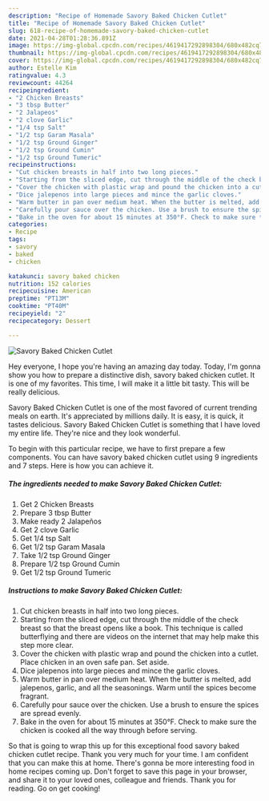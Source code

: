 ```yaml
---
description: "Recipe of Homemade Savory Baked Chicken Cutlet"
title: "Recipe of Homemade Savory Baked Chicken Cutlet"
slug: 618-recipe-of-homemade-savory-baked-chicken-cutlet
date: 2021-04-28T01:28:36.891Z
image: https://img-global.cpcdn.com/recipes/4619417292898304/680x482cq70/savory-baked-chicken-cutlet-recipe-main-photo.jpg
thumbnail: https://img-global.cpcdn.com/recipes/4619417292898304/680x482cq70/savory-baked-chicken-cutlet-recipe-main-photo.jpg
cover: https://img-global.cpcdn.com/recipes/4619417292898304/680x482cq70/savory-baked-chicken-cutlet-recipe-main-photo.jpg
author: Estelle Kim
ratingvalue: 4.3
reviewcount: 44264
recipeingredient:
- "2 Chicken Breasts"
- "3 tbsp Butter"
- "2 Jalapeos"
- "2 clove Garlic"
- "1/4 tsp Salt"
- "1/2 tsp Garam Masala"
- "1/2 tsp Ground Ginger"
- "1/2 tsp Ground Cumin"
- "1/2 tsp Ground Tumeric"
recipeinstructions:
- "Cut chicken breasts in half into two long pieces."
- "Starting from the sliced edge, cut through the middle of the check breast so that the breast opens like a book. This technique is called butterflying and there are videos on the internet that may help make this step more clear."
- "Cover the chicken with plastic wrap and pound the chicken into a cutlet. Place chicken in an oven safe pan. Set aside."
- "Dice jalepenos into large pieces and mince the garlic cloves."
- "Warm butter in pan over medium heat. When the butter is melted, add jalepenos, garlic, and all the seasonings. Warm until the spices become fragrant."
- "Carefully pour sauce over the chicken. Use a brush to ensure the spices are spread evenly."
- "Bake in the oven for about 15 minutes at 350°F. Check to make sure the chicken is cooked all the way through before serving."
categories:
- Recipe
tags:
- savory
- baked
- chicken

katakunci: savory baked chicken 
nutrition: 152 calories
recipecuisine: American
preptime: "PT13M"
cooktime: "PT40M"
recipeyield: "2"
recipecategory: Dessert

---
```



![Savory Baked Chicken Cutlet](https://img-global.cpcdn.com/recipes/4619417292898304/680x482cq70/savory-baked-chicken-cutlet-recipe-main-photo.jpg)

Hey everyone, I hope you're having an amazing day today. Today, I'm gonna show you how to prepare a distinctive dish, savory baked chicken cutlet. It is one of my favorites. This time, I will make it a little bit tasty. This will be really delicious.

Savory Baked Chicken Cutlet is one of the most favored of current trending meals on earth. It's appreciated by millions daily. It is easy, it is quick, it tastes delicious. Savory Baked Chicken Cutlet is something that I have loved my entire life. They're nice and they look wonderful.




To begin with this particular recipe, we have to first prepare a few components. You can have savory baked chicken cutlet using 9 ingredients and 7 steps. Here is how you can achieve it.

<!--inarticleads1-->

##### The ingredients needed to make Savory Baked Chicken Cutlet:

1. Get 2 Chicken Breasts
1. Prepare 3 tbsp Butter
1. Make ready 2 Jalapeños
1. Get 2 clove Garlic
1. Get 1/4 tsp Salt
1. Get 1/2 tsp Garam Masala
1. Take 1/2 tsp Ground Ginger
1. Prepare 1/2 tsp Ground Cumin
1. Get 1/2 tsp Ground Tumeric




<!--inarticleads2-->

##### Instructions to make Savory Baked Chicken Cutlet:

1. Cut chicken breasts in half into two long pieces.
1. Starting from the sliced edge, cut through the middle of the check breast so that the breast opens like a book. This technique is called butterflying and there are videos on the internet that may help make this step more clear.
1. Cover the chicken with plastic wrap and pound the chicken into a cutlet. Place chicken in an oven safe pan. Set aside.
1. Dice jalepenos into large pieces and mince the garlic cloves.
1. Warm butter in pan over medium heat. When the butter is melted, add jalepenos, garlic, and all the seasonings. Warm until the spices become fragrant.
1. Carefully pour sauce over the chicken. Use a brush to ensure the spices are spread evenly.
1. Bake in the oven for about 15 minutes at 350°F. Check to make sure the chicken is cooked all the way through before serving.




So that is going to wrap this up for this exceptional food savory baked chicken cutlet recipe. Thank you very much for your time. I am confident that you can make this at home. There's gonna be more interesting food in home recipes coming up. Don't forget to save this page in your browser, and share it to your loved ones, colleague and friends. Thank you for reading. Go on get cooking!
